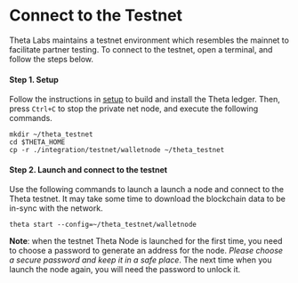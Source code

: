 # Connect to the Testnet

Theta Labs maintains a testnet environment which resembles the mainnet to facilitate partner testing. To connect to the testnet, open a terminal, and follow the steps below.

#### Step 1. Setup
Follow the instructions in [setup](./setup.md) to build and install the Theta ledger. Then, press `Ctrl+C` to stop the private net node, and execute the following commands.
```
mkdir ~/theta_testnet
cd $THETA_HOME
cp -r ./integration/testnet/walletnode ~/theta_testnet
```

#### Step 2. Launch and connect to the testnet
Use the following commands to launch a launch a node and connect to the Theta testnet. It may take some time to download the blockchain data to be in-sync with the network. 
```
theta start --config=~/theta_testnet/walletnode
```
**Note**: when the testnet Theta Node is launched for the first time, you need to choose a password to generate an address for the node. *Please choose a secure password and keep it in a safe place*. The next time when you launch the node again, you will need the password to unlock it.
